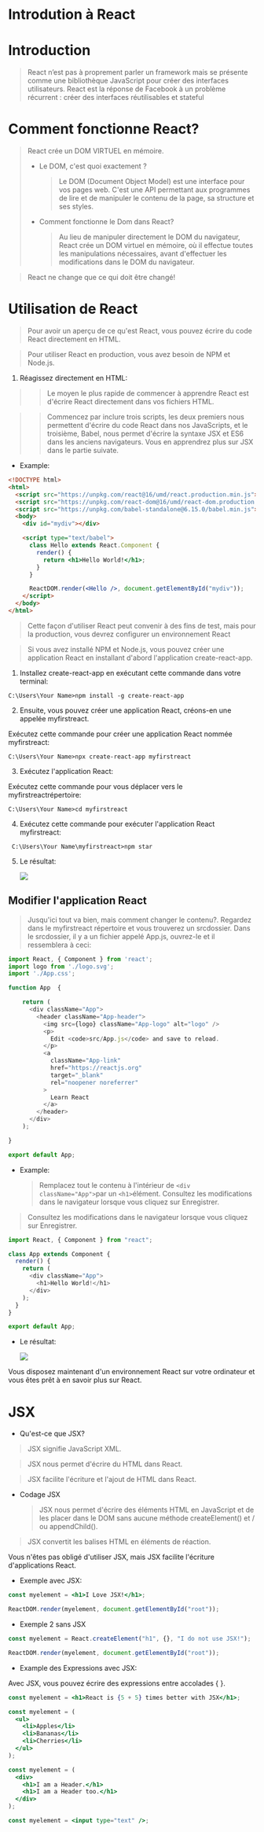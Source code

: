 # Introdution à React

# Introduction

> React n’est pas à proprement parler un framework mais se présente comme une bibliothèque JavaScript pour créer des interfaces utilisateurs. React est la réponse de Facebook à un problème récurrent : créer des interfaces réutilisables et stateful

# Comment fonctionne React?

> React crée un DOM VIRTUEL en mémoire.
>
> - Le DOM, c'est quoi exactement ?
>   > Le DOM (Document Object Model) est une interface pour vos pages web. C'est une API permettant aux programmes de lire et de manipuler le contenu de la page, sa structure et ses styles.
> - Comment fonctionne le Dom dans React?
>   > Au lieu de manipuler directement le DOM du navigateur, React crée un DOM virtuel en mémoire, où il effectue toutes les manipulations nécessaires, avant d'effectuer les modifications dans le DOM du navigateur.

> React ne change que ce qui doit être changé!

# Utilisation de React

> Pour avoir un aperçu de ce qu'est React, vous pouvez écrire du code React directement en HTML.

> Pour utiliser React en production, vous avez besoin de NPM et Node.js.

1. Réagissez directement en HTML:

> > Le moyen le plus rapide de commencer à apprendre React est d'écrire React directement dans vos fichiers HTML.

> > Commencez par inclure trois scripts, les deux premiers nous permettent d'écrire du code React dans nos JavaScripts, et le troisième, Babel, nous permet d'écrire la syntaxe JSX et ES6 dans les anciens navigateurs.
> > Vous en apprendrez plus sur JSX dans le partie suivate.

- Example:

```html
<!DOCTYPE html>
<html>
  <script src="https://unpkg.com/react@16/umd/react.production.min.js"></script>
  <script src="https://unpkg.com/react-dom@16/umd/react-dom.production.min.js"></script>
  <script src="https://unpkg.com/babel-standalone@6.15.0/babel.min.js"></script>
  <body>
    <div id="mydiv"></div>

    <script type="text/babel">
      class Hello extends React.Component {
        render() {
          return <h1>Hello World!</h1>;
        }
      }

      ReactDOM.render(<Hello />, document.getElementById("mydiv"));
    </script>
  </body>
</html>
```

> Cette façon d'utiliser React peut convenir à des fins de test, mais pour la production, vous devrez configurer un environnement React

> Si vous avez installé NPM et Node.js, vous pouvez créer une application React en installant d'abord l'application create-react-app.

1.  Installez create-react-app en exécutant cette commande dans votre terminal:

```
C:\Users\Your Name>npm install -g create-react-app
```

2.  Ensuite, vous pouvez créer une application React, créons-en une appelée myfirstreact.

Exécutez cette commande pour créer une application React nommée myfirstreact:

```
C:\Users\Your Name>npx create-react-app myfirstreact
```

3. Exécutez l'application React:

Exécutez cette commande pour vous déplacer vers le myfirstreactrépertoire:

```
C:\Users\Your Name>cd myfirstreact
```

4. Exécutez cette commande pour exécuter l'application React myfirstreact:

```
 C:\Users\Your Name\myfirstreact>npm star
```

5. Le résultat:

   ![](assets/screenshot_myfirstreact.png?)

## Modifier l'application React

> Jusqu'ici tout va bien, mais comment changer le contenu?.
> Regardez dans le myfirstreact répertoire et vous trouverez un srcdossier. Dans le srcdossier, il y a un fichier appelé App.js, ouvrez-le et il ressemblera à ceci:

```javascript
import React, { Component } from 'react';
import logo from './logo.svg';
import './App.css';

function App  {

    return (
      <div className="App">
        <header className="App-header">
          <img src={logo} className="App-logo" alt="logo" />
          <p>
            Edit <code>src/App.js</code> and save to reload.
          </p>
          <a
            className="App-link"
            href="https://reactjs.org"
            target="_blank"
            rel="noopener noreferrer"
          >
            Learn React
          </a>
        </header>
      </div>
    );

}

export default App;
```

- Example:
  > Remplacez tout le contenu à l'intérieur de `<div className="App">`par un `<h1>`élément.
  > Consultez les modifications dans le navigateur lorsque vous cliquez sur Enregistrer.

> Consultez les modifications dans le navigateur lorsque vous cliquez sur Enregistrer.

```javascript
import React, { Component } from "react";

class App extends Component {
  render() {
    return (
      <div className="App">
        <h1>Hello World!</h1>
      </div>
    );
  }
}

export default App;
```

- Le résultat:

  ![](assets/screenshot_helloworld.png?)

Vous disposez maintenant d'un environnement React sur votre ordinateur et vous êtes prêt à en savoir plus sur React.

# JSX

- Qu'est-ce que JSX?

> JSX signifie JavaScript XML.

> JSX nous permet d'écrire du HTML dans React.

> JSX facilite l'écriture et l'ajout de HTML dans React.

- Codage JSX
  > JSX nous permet d'écrire des éléments HTML en JavaScript et de les placer dans le DOM sans aucune méthode createElement() et / ou appendChild().

> JSX convertit les balises HTML en éléments de réaction.

Vous n'êtes pas obligé d'utiliser JSX, mais JSX facilite l'écriture d'applications React.

- Exemple avec JSX:

```jsx
const myelement = <h1>I Love JSX!</h1>;

ReactDOM.render(myelement, document.getElementById("root"));
```

- Exemple 2 sans JSX

```jsx
const myelement = React.createElement("h1", {}, "I do not use JSX!");

ReactDOM.render(myelement, document.getElementById("root"));
```

- Example des Expressions avec JSX:

Avec JSX, vous pouvez écrire des expressions entre accolades { }.

```jsx
const myelement = <h1>React is {5 + 5} times better with JSX</h1>;

const myelement = (
  <ul>
    <li>Apples</li>
    <li>Bananas</li>
    <li>Cherries</li>
  </ul>
);

const myelement = (
  <div>
    <h1>I am a Header.</h1>
    <h1>I am a Header too.</h1>
  </div>
);

const myelement = <input type="text" />;
```

